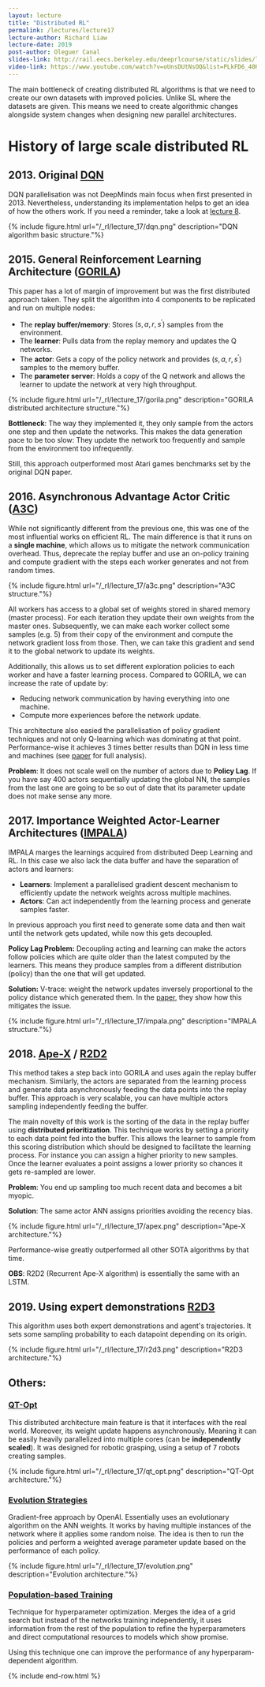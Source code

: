 ```yaml
---
layout: lecture
title: "Distributed RL"
permalink: /lectures/lecture17
lecture-author: Richard Liaw
lecture-date: 2019
post-author: Oleguer Canal
slides-link: http://rail.eecs.berkeley.edu/deeprlcourse/static/slides/lec-17.pdf
video-link: https://www.youtube.com/watch?v=oUnsDUtNsOQ&list=PLkFD6_40KJIwhWJpGazJ9VSj9CFMkb79A&index=17
---
```

<!--
Disclaimer and authorship:
This article is provided for free only for your personal informational and entertainment purposes. No commercial use of it is allowed.

Please note there might be mistakes. We would be grateful to receive (constructive) criticism if you spot any. You can reach us at: ai.campus.ai@gmail.com or directly open an issue on our github repo: https://github.com/CampusAI/CampusAI.github.io

If considering to use the text please cite the original author/s of the lecture/paper.
Furthermore, please acknowledge our work by adding a link to our website: https://campusai.github.io/ and citing our names: Oleguer Canal and Federico Taschin.
-->



The main bottleneck of creating distributed RL algorithms is that we need to create our own datasets with improved policies. Unlike SL where the datasets are given.
This means we need to create algorithmic changes alongside system changes when designing new parallel architectures.

# History of large scale distributed RL

## 2013. Original [DQN](https://arxiv.org/abs/1312.5602)

DQN parallelisation was not DeepMinds main focus when first presented in 2013.
Nevertheless, understanding its implementation helps to get an idea of how the others work.
If you need a reminder, take a look at [lecture 8](/lectures/lecture8).

{% include figure.html url="/_rl/lecture_17/dqn.png" description="DQN algorithm basic structure."%}

## 2015. General Reinforcement Learning Architecture ([GORILA](https://arxiv.org/abs/1507.04296))

This paper has a lot of margin of improvement but was the first distributed approach taken. 
They split the algorithm into 4 components to be replicated and run on multiple nodes:
- The **replay buffer/memory**: Stores $(s, a, r, s^\prime)$ samples from the environment.
- The **learner**: Pulls data from the replay memory and updates the Q networks.
- The **actor**: Gets a copy of the policy network and provides $(s, a, r, s^\prime)$ samples to the memory buffer.
- The **parameter server**: Holds a copy of the Q network and allows the learner to update the network at very high throughput.

{% include figure.html url="/_rl/lecture_17/gorila.png" description="GORILA distributed architecture structure."%}

**Bottleneck**:
The way they implemented it, they only sample from the actors one step and then update the networks. This makes the data generation pace to be too slow: They update the network too frequently and sample from the environment too infrequently.

Still, this approach outperformed most Atari games benchmarks set by the original DQN paper.

## 2016. Asynchronous Advantage Actor Critic ([A3C](https://arxiv.org/pdf/1602.01783.pdf))

While not significantly different from the previous one, this was one of the most influential works on efficient RL.
The main difference is that it runs on a **single machine**, which allows us to mitigate the network communication overhead.
Thus, deprecate the replay buffer and use an on-policy training and compute gradient with the steps each worker generates and not from random times.

{% include figure.html url="/_rl/lecture_17/a3c.png" description="A3C structure."%}

All workers has access to a global set of weights stored in shared memory (master process).
For each iteration they update their own weights from the master ones.
Subsequently, we can make each worker collect some samples (e.g. 5) from their copy of the environment and compute the network gradient loss from those.
Then, we can take this gradient and send it to the global network to update its weights.

Additionally, this allows us to set different exploration policies to each worker and have a faster learning process. Compared to GORILA, we can increase the rate of update by:
- Reducing network communication by having everything into one machine.
- Compute more experiences before the network update.

This architecture also easied the parallelisation of policy gradient techniques and not only Q-learning which was dominating at that point.
Performance-wise it achieves 3 times better results than DQN in less time and machines (see [paper](https://arxiv.org/pdf/1602.01783.pdf) for full analysis).

**Problem**: It does not scale well on the number of actors due to **Policy Lag**.
If you have say 400 actors sequentially updating the global NN, the samples from the last one are going to be so out of date that its parameter update does not make sense any more.

## 2017. Importance Weighted Actor-Learner Architectures ([IMPALA](https://arxiv.org/abs/1802.01561))

IMPALA marges the learnings acquired from distributed Deep Learning and RL.
In this case we also lack the data buffer and have the separation of actors and learners:
- **Learners**: Implement a parallelised gradient descent mechanism to efficiently update the network weights across multiple machines.
- **Actors**: Can act independently from the learning process and generate samples faster.

In previous approach you first need to generate some data and then wait until the network gets updated, while now this gets decoupled.

**Policy Lag Problem:** Decoupling acting and learning can make the actors follow policies which are quite older than the latest computed by the learners.
This means they produce samples from a different distribution (policy) than the one that will get updated.

**Solution:** V-trace: weight the network updates inversely proportional to the policy distance which generated them. In the [paper](https://arxiv.org/abs/1802.01561), they show how this mitigates the issue.

{% include figure.html url="/_rl/lecture_17/impala.png" description="IMPALA structure."%}

## 2018. [Ape-X](https://arxiv.org/abs/1803.00933) / [R2D2](https://openreview.net/pdf?id=r1lyTjAqYX)

This method takes a step back into GORILA and uses again the replay buffer mechanism.
Similarly, the actors are separated from the learning process and generate data asynchronously feeding the data points into the replay buffer.
This approach is very scalable, you can have multiple actors sampling independently feeding the buffer.

The main novelty of this work is the sorting of the data in the replay buffer using **distributed prioritization**.
This technique works by setting a priority to each data point fed into the buffer.
This allows the learner to sample from this scoring distribution which should be designed to facilitate the learning process.
For instance you can assign a higher priority to new samples.
Once the learner evaluates a point assigns a lower priority so chances it gets re-sampled are lower.

**Problem**: You end up sampling too much recent data and becomes a bit myopic.

**Solution**: The same actor ANN assigns priorities avoiding the recency bias.

{% include figure.html url="/_rl/lecture_17/apex.png" description="Ape-X architecture."%}

Performance-wise greatly outperformed all other SOTA algorithms by that time.

**OBS**: R2D2 (Recurrent Ape-X algorithm) is essentially the same with an LSTM.

## 2019. Using expert demonstrations [R2D3](https://arxiv.org/abs/1909.01387)

This algorithm uses both expert demonstrations and agent's trajectories.
It sets some sampling probability to each datapoint depending on its origin.

{% include figure.html url="/_rl/lecture_17/r2d3.png" description="R2D3 architecture."%}

## Others:

### [QT-Opt](https://arxiv.org/pdf/1806.10293.pdf)

This distributed architecture main feature is that it interfaces with the real world.
Moreover, its weight update happens asynchronously.
Meaning it can be easily heavily parallelized into multiple cores (can be **independently scaled**).
It was designed for robotic grasping, using a setup of 7 robots creating samples.

{% include figure.html url="/_rl/lecture_17/qt_opt.png" description="QT-Opt architecture."%}


### [Evolution Strategies](https://arxiv.org/abs/1703.03864)

Gradient-free approach by OpenAI.
Essentially uses an evolutionary algorithm on the ANN weights.
It works by having  multiple instances of the network where it applies some random noise.
The idea is then to run the policies and perform a weighted average parameter update based on the performance of each policy.

{% include figure.html url="/_rl/lecture_17/evolution.png" description="Evolution architecture."%}

### [Population-based Training](https://deepmind.com/blog/article/population-based-training-neural-networks)

Technique for hyperparameter optimization.
Merges the idea of a grid search but instead of the networks training independently, it uses information from the rest of the population to refine the hyperparameters and direct computational resources to models which show promise.

Using this technique one can improve the performance of any hyperparam-dependent algorithm.

{% include end-row.html %}